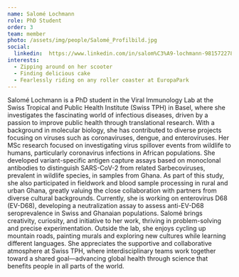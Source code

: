 ```yaml
---
name: Salomé Lochmann
role: PhD Student
order: 3
team: member
photo: /assets/img/people/Salomé_Profilbild.jpg
social:
  linkedin:  https://www.linkedin.com/in/salom%C3%A9-lochmann-981572278/
interests:
  - Zipping around on her scooter
  - Finding delicious cake
  - Fearlessly riding on any roller coaster at EuropaPark
---
```

Salomé Lochmann is a PhD student in the Viral Immunology Lab at the Swiss Tropical and Public Health Institute (Swiss TPH) in Basel, where she investigates the fascinating world of infectious diseases, driven by a passion to improve public health through translational research. With a background in molecular biology, she has contributed to diverse projects focusing on viruses such as coronaviruses, dengue, and enteroviruses.
Her MSc research focused on investigating virus spillover events from wildlife to humans, particularly coronavirus infections in African populations. She developed variant-specific antigen capture assays based on monoclonal antibodies to distinguish SARS-CoV-2 from related Sarbecoviruses, prevalent in wildlife species, in samples from Ghana. As part of this study, she also participated in fieldwork and blood sample processing in rural and urban Ghana, greatly valuing the close collaboration with partners from diverse cultural backgrounds. Currently, she is working on enterovirus D68 (EV-D68), developing a neutralization assay to assess anti-EV-D68 seroprevalence in Swiss and Ghanaian populations. 
Salomé brings creativity, curiosity, and initiative to her work, thriving in problem-solving and precise experimentation. Outside the lab, she enjoys cycling up mountain roads, painting murals and exploring new cultures while learning different languages.
She appreciates the supportive and collaborative atmosphere at Swiss TPH, where interdisciplinary teams work together toward a shared goal—advancing global health through science that benefits people in all parts of the world.
